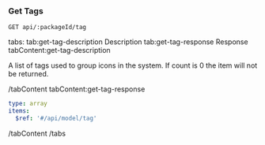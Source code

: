 ### Get Tags

```text
GET api/:packageId/tag
```

tabs:
tab:get-tag-description Description
tab:get-tag-response Response
tabContent:get-tag-description

A list of tags used to group icons in the system. If count is 0 the item will not be returned.

/tabContent
tabContent:get-tag-response

```yaml
type: array
items:
  $ref: '#/api/model/tag'
```

/tabContent
/tabs